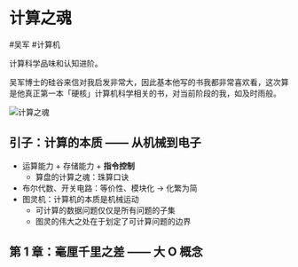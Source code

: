# 计算之魂

#吴军 #计算机 

计算科学品味和认知进阶。

吴军博士的硅谷来信对我启发非常大，因此基本他写的书我都非常喜欢看，这次算是他真正第一本「硬核」计算机科学相关的书，对当前阶段的我，如及时雨般。

![计算之魂](https://img3.doubanio.com/view/subject/l/public/s34032260.jpg)

## 引子：计算的本质 —— 从机械到电子
- 运算能力 + 存储能力 + **指令控制**
	- 算盘的计算之魂：珠算口诀
- 布尔代数、开关电路：等价性、模块化 -> 化繁为简
- 图灵机：计算机的本质是机械运动
	- 可计算的数据问题仅仅是所有问题的子集
	- 图灵的伟大之处在于划定了可计算问题的边界

## 第 1 章：毫厘千里之差 —— 大 O 概念

